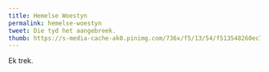 ```yaml
---
title: Hemelse Woestyn
permalink: hemelse-woestyn
tweet: Die tyd het aangebreek.
thumb: https://s-media-cache-ak0.pinimg.com/736x/f5/13/54/f513548260ec73c58e4ace4e8bdc2b59.jpg
---
```


Ek trek.